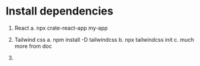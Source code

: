 # Install dependencies

1. React
   a. npx crate-react-app my-app
2. Tailwind css
   a. npm install -D tailwindcss
   b. npx tailwindcss init
   c. much more from doc

3.

